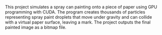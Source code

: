 This project simulates a spray can painting onto a piece of paper using GPU programming with CUDA. The program creates thousands of particles representing spray paint droplets that move under gravity and can collide with a virtual paper surface, leaving a mark. The project outputs the final painted image as a bitmap file.
